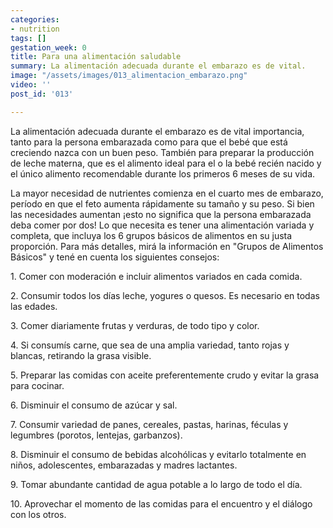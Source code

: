 ```yaml
---
categories:
- nutrition
tags: []
gestation_week: 0
title: Para una alimentación saludable
summary: La alimentación adecuada durante el embarazo es de vital.
image: "/assets/images/013_alimentacion_embarazo.png"
video: ''
post_id: '013'

---
```

La alimentación adecuada durante el embarazo es de vital importancia, tanto para la persona embarazada como para que el bebé que está creciendo nazca con un buen peso. También para preparar la producción de leche materna, que es el alimento ideal para el o la bebé recién nacido y el único alimento recomendable durante los primeros 6 meses de su vida. 

La mayor necesidad de nutrientes comienza en el cuarto mes de embarazo, período en que el feto aumenta rápidamente su tamaño y su peso. Si bien las necesidades aumentan ¡esto no significa que la persona embarazada deba comer por dos! Lo que necesita es tener una alimentación variada y completa, que incluya los 6 grupos básicos de alimentos en su justa proporción. Para más detalles, mirá la información en "Grupos de Alimentos Básicos" y tené en cuenta los siguientes consejos:

1\. Comer con moderación e incluir alimentos variados en cada comida. 

2\. Consumir todos los días leche, yogures o quesos. Es necesario en todas las edades. 

3\. Comer diariamente frutas y verduras, de todo tipo y color. 

4\. Si consumís carne, que sea de una amplia variedad, tanto rojas y blancas, retirando la grasa visible. 

5\. Preparar las comidas con aceite preferentemente crudo y evitar la grasa para cocinar. 

6\. Disminuir el consumo de azúcar y sal. 

7\. Consumir variedad de panes, cereales, pastas, harinas, féculas y legumbres (porotos, lentejas, garbanzos). 

8\. Disminuir el consumo de bebidas alcohólicas y evitarlo totalmente en niños, adolescentes, embarazadas y madres lactantes. 

9\. Tomar abundante cantidad de agua potable a lo largo de todo el día. 

10\. Aprovechar el momento de las comidas para el encuentro y el diálogo con los otros.